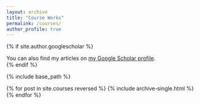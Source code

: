 ```yaml
---
layout: archive
title: "Course Works"
permalink: /courses/
author_profile: true
---
```


{% if site.author.googlescholar %}
  <div class="wordwrap">You can also find my articles on <a href="{{site.author.googlescholar}}">my Google Scholar profile</a>.</div>
{% endif %}

{% include base_path %}

{% for post in site.courses reversed %}
  {% include archive-single.html %}
{% endfor %}
